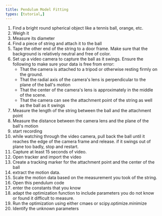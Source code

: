 ```yaml
---
title: Pendulum Model Fitting
types: [tutorial,] 
---
```


1. Find a bright round spherical object like a tennis ball, orange, etc.
1. Weigh it
1. Measure its diameter
1. Find a piece of string and attach it to the ball
1. Tape the other end of the string to a door frame. Make sure that the background is relatively neutral and free of color.
1. Set up a video camera to capture the ball as it swings.  Ensure the following to make sure your data is free from error:
    * That the camera is attached to a tripod or otherwise resting firmly on the ground.  
    * That the radial axis of the camera's lens is perpendicular to the plane of the ball's motion
    * That the center of the camera's lens is approximately in the middle of the scene.
    * That the camera can see the attachment point of the string as well as the ball as it swings
1. Measure the length of the string between the ball and the attachment point
1. Measure the distance between the camera lens and the plane of the ball's motion
1. start recording
1. while watching through the video camera, pull back the ball until it reaches the edge of the camera frame and release.  if it swings out of plane too badly, stop and restart.
1. Capture at least 15 seconds of video.
1. Open tracker and import the video
1. Create a tracking marker for the attachment point and the center of the ball
1. extract the motion data.
1. Scale the motion data based on the measurement you took of the string.
1. Open this pendulum code
1. enter the constants that you know
1. adapt the optimization function to include parameters you do not know or found it difficult to measure.
1. Run the optimization using either cmaes or scipy.optimize.minimize
1. Identify the unknown parameters
